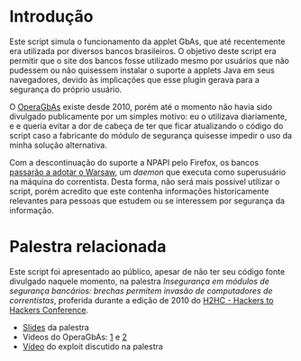 # Introdução

Este script simula o funcionamento da applet GbAs, que até recentemente era utilizada por diversos bancos brasileiros. O objetivo deste script era permitir que o site dos bancos fosse utilizado mesmo por usuários que não pudessem ou não quisessem instalar o suporte a applets Java em seus navegadores, devido às implicações que esse plugin gerava para a segurança do próprio usuário.

O [OperaGbAs](operagbas.js) existe desde 2010, porém até o momento não havia sido divulgado publicamente por um simples motivo: eu o utilizava diariamente, e e queria evitar a dor de cabeça de ter que ficar atualizando o código do script caso a fabricante do módulo de segurança quisesse impedir o uso da minha solução alternativa. 

Com a descontinuação do suporte a NPAPI pelo Firefox, os bancos [passarão a adotar o Warsaw](https://archive.is/j6Zam), um *daemon* que executa como superusuário na máquina do correntista. Desta forma, não será mais possível utilizar o script, porém acredito que este contenha informações historicamente relevantes para pessoas que estudem ou se interessem por segurança da informação.

# Palestra relacionada

Este script foi apresentado ao público, apesar de não ter seu código fonte divulgado naquele momento, na palestra *Insegurança em módulos de            segurança bancários: brechas permitem invasão de computadores
de correntistas*, proferida durante a edição de 2010 do [H2HC - Hackers to Hackers Conference](http://www.h2hc.com.br).

* [Slides](https://pmatias.me/operagbas/2010-h2hc-explorando-applets.pdf) da palestra
* Vídeos do OperaGbAs: [1](https://pmatias.me/operagbas/operagbas-video1.mp4) e [2](https://pmatias.me/operagbas/operagbas-video2.mp4)
* [Vídeo](https://pmatias.me/operagbas/demonstracao-exploit.ogv) do exploit discutido na palestra

